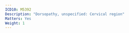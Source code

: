 ```yaml
---
ICD10: M5392
Description: "Dorsopathy, unspecified: Cervical region"
Matters: Yes
Weight: 1
---
```

